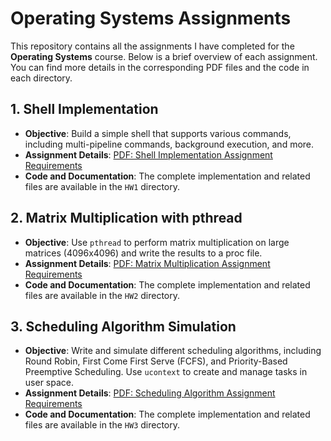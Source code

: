 # Operating Systems Assignments

This repository contains all the assignments I have completed for the **Operating Systems** course. Below is a brief overview of each assignment. You can find more details in the corresponding PDF files and the code in each directory.

## 1. Shell Implementation
- **Objective**: Build a simple shell that supports various commands, including multi-pipeline commands, background execution, and more.
- **Assignment Details**: [PDF: Shell Implementation Assignment Requirements](https://github.com/hsylin/Operating-Systems/blob/main/HW1/2022_OS_HW1.pdf)
- **Code and Documentation**: The complete implementation and related files are available in the `HW1` directory.

## 2. Matrix Multiplication with pthread
- **Objective**: Use `pthread` to perform matrix multiplication on large matrices (4096x4096) and write the results to a proc file.
- **Assignment Details**: [PDF: Matrix Multiplication Assignment Requirements](https://github.com/hsylin/Operating-Systems/blob/main/HW2/2022_OS_HW2.pdf)
- **Code and Documentation**: The complete implementation and related files are available in the `HW2` directory.

## 3. Scheduling Algorithm Simulation
- **Objective**: Write and simulate different scheduling algorithms, including Round Robin, First Come First Serve (FCFS), and Priority-Based Preemptive Scheduling. Use `ucontext` to create and manage tasks in user space.
- **Assignment Details**: [PDF: Scheduling Algorithm Assignment Requirements](https://github.com/hsylin/Operating-Systems/blob/main/HW3/2022_OS_HW3.pdf)
- **Code and Documentation**: The complete implementation and related files are available in the `HW3` directory.

